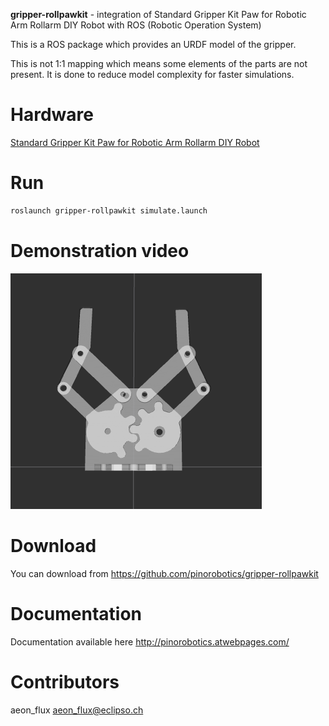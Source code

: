 **gripper-rollpawkit** - integration of Standard Gripper Kit Paw for Robotic Arm Rollarm DIY Robot with ROS (Robotic Operation System)

This is a ROS package which provides an URDF model of the gripper.

This is not 1:1 mapping which means some elements of the parts are not present. It is done to reduce model complexity for faster simulations.

# Hardware

[Standard Gripper Kit Paw for Robotic Arm Rollarm DIY Robot](https://www.sunfounder.com/products/standard-gripper-kit)

# Run

``` bash
roslaunch gripper-rollpawkit simulate.launch
```

# Demonstration video

[![Demo](demo/gripper-in-rviz.png)](demo/gripper-in-rviz.mp4)

# Download

You can download from <https://github.com/pinorobotics/gripper-rollpawkit>

# Documentation

Documentation available here <http://pinorobotics.atwebpages.com/>

# Contributors

aeon_flux <aeon_flux@eclipso.ch>
